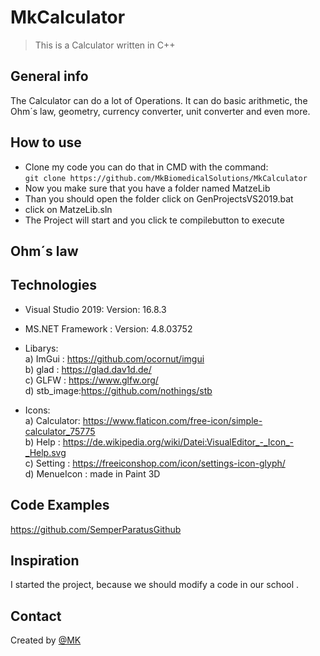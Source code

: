 # MkCalculator
> This is a Calculator written in C++

## General info
The Calculator can do a lot of Operations. It can do basic arithmetic, the Ohm´s law, geometry, currency converter, unit converter and even more.

## How to use
* Clone my code you can do that in CMD with the command:<br>
`git clone https://github.com/MkBiomedicalSolutions/MkCalculator`
* Now you make sure that you have a folder named MatzeLib
* Than you should open the folder click on GenProjectsVS2019.bat
* click on MatzeLib.sln
* The Project will start and you click te compilebutton to execute

## Ohm´s law


## Technologies
* Visual Studio 2019: Version: 16.8.3
* MS.NET Framework  : Version: 4.8.03752
* Libarys:<br>
a) ImGui    : https://github.com/ocornut/imgui    
b) glad     : https://glad.dav1d.de/       
c) GLFW     : https://www.glfw.org/   
d) stb_image:https://github.com/nothings/stb     

* Icons:<br>
a) Calculator: https://www.flaticon.com/free-icon/simple-calculator_75775<br>
b) Help      : https://de.wikipedia.org/wiki/Datei:VisualEditor_-_Icon_-_Help.svg<br>
c) Setting    : https://freeiconshop.com/icon/settings-icon-glyph/<br>
d) MenueIcon : made in Paint 3D

## Code Examples
https://github.com/SemperParatusGithub

## Inspiration
I started the project, because we should modify a code in our school .

## Contact
Created by [@MK](https://github.com/MkBiomedicalSolutions)
